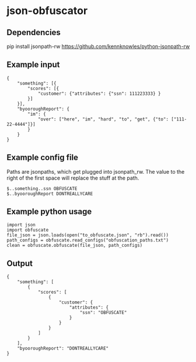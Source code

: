 # json-obfuscator

## Dependencies
pip install jsonpath-rw
https://github.com/kennknowles/python-jsonpath-rw

## Example input

```
{
    "something": [{
        "scores": [{
            "customer": {"attributes": {"ssn": 111223333} }
        }] 
    }],
    "byooroughReport": {
        "im": {
            "over": ["here", "im", "hard", "to", "get", {"to": ["111-22-4444"]}]
        }
    }
}
```

## Example config file

Paths are jsonpaths, which get plugged into jsonpath_rw.  The value to the right of the first space 
will replace the stuff at the path.

```
$..something..ssn OBFUSCATE
$..byooroughReport DONTREALLYCARE
```

## Example python usage

```
import json
import obfuscate
file_json = json.loads(open("to_obfuscate.json", "rb").read())
path_configs = obfuscate.read_configs("obfuscation_paths.txt")
clean = obfuscate.obfuscate(file_json, path_configs)
```

## Output

```
{
    "something": [
        {
            "scores": [
                {
                    "customer": {
                        "attributes": {
                            "ssn": "OBFUSCATE"
                        }
                    }
                }
            ]
        }
    ],
    "byooroughReport": "DONTREALLYCARE"
}
```
